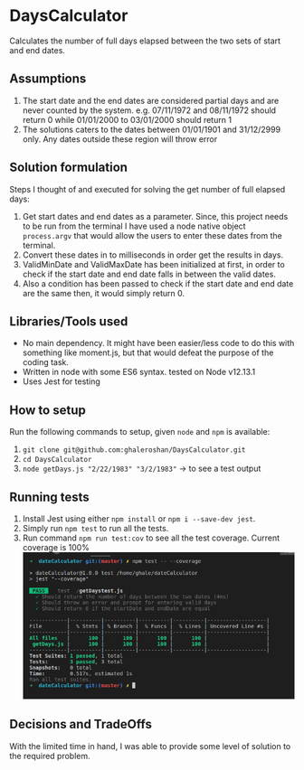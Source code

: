 # DaysCalculator

Calculates the number of full days elapsed between the two sets of start and end dates.

## Assumptions

1. The start date and the end dates are considered partial days and are never counted by the system. e.g. 07/11/1972 and 08/11/1972 should return 0 while 01/01/2000 to 03/01/2000 should return 1
2. The solutions caters to the dates between 01/01/1901 and 31/12/2999 only. Any dates outside these region will throw error

## Solution formulation

Steps I thought of and executed for solving the get number of full elapsed days:

1. Get start dates and end dates as a parameter. Since, this project needs to be run from the terminal I have used a node native object `process.argv` that would allow the users to enter these dates from the terminal.
2. Convert these dates in to milliseconds in order get the results in days.
3. ValidMinDate and ValidMaxDate has been initialized at first, in order to check if the start date and end date falls in between the valid dates.
4. Also a condition has been passed to check if the start date and end date are the same then, it would simply return 0.

## Libraries/Tools used

- No main dependency. It might have been easier/less code to do this with something like moment.js, but that would defeat the purpose of the coding task.
- Written in node with some ES6 syntax. tested on Node v12.13.1
- Uses Jest for testing

## How to setup

Run the following commands to setup, given `node` and `npm` is available:

1. `git clone git@github.com:ghaleroshan/DaysCalculator.git`
2. `cd DaysCalculator`
3. `node getDays.js "2/22/1983" "3/2/1983"` -> to see a test output

## Running tests

1. Install Jest using either `npm install` or `npm i --save-dev jest`.
2. Simply run `npm test` to run all the tests.
3. Run command `npm run test:cov` to see all the test coverage.
   Current coverage is 100%
   ![Alt text](__test__/coverage.png)

## Decisions and TradeOffs

With the limited time in hand, I was able to provide some level of solution to the required problem.
